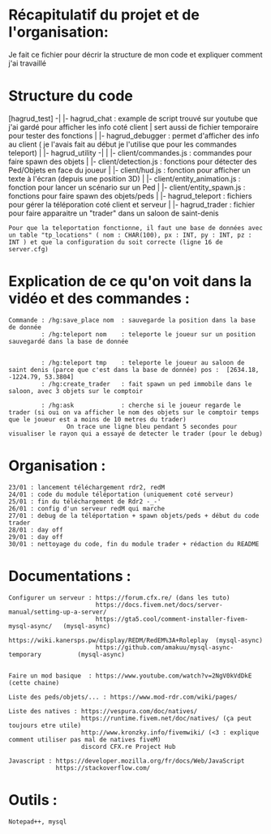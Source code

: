 # Récapitulatif du projet et de l'organisation:

Je fait ce fichier pour décrir la structure de mon code et expliquer comment j'ai travaillé


# Structure du code
 
[hagrud_test] -|
               |- hagrud_chat : example de script trouvé sur youtube que j'ai gardé pour afficher les info coté client
               |                sert aussi de fichier temporaire pour tester des fonctions
               |
               |- hagrud_debugger : permet d'afficher des info au client ( je l'avais fait au début je l'utilise que pour les commandes teleport)
               |
               |- hagrud_utility -|
               |                  |- client/commandes.js        : commandes pour faire spawn des objets 
               |                  |- client/detection.js        : fonctions pour détecter des Ped/Objets en face du joueur
               |                  |- client/hud.js              : fonction pour afficher un texte à l'écran (depuis une position 3D)
               |                  |- client/entity_animation.js : fonction pour lancer un scénario sur un Ped
               |                  |- client/entity_spawn.js     : fonctions pour faire spawn des objets/peds
               |
               |- hagrud_teleport : fichiers pour gérer la téléporation coté client et serveur
               |
               |- hagrud_trader : fichier pour faire apparaitre un "trader" dans un saloon de saint-denis
			   
	Pour que la teleportation fonctionne, il faut une base de données avec un table "tp_locations" ( nom : CHAR(100), px : INT, py : INT, pz : INT ) et que la configuration du soit correcte (ligne 16 de server.cfg)
			   	
# Explication de ce qu'on voit dans la vidéo et des commandes :
	
	Commande : /hg:save_place nom  : sauvegarde la position dans la base de donnée 
			 : /hg:teleport nom    : teleporte le joueur sur un position sauvegardé dans la base de donnée
			 
			 
			 : /hg:teleport tmp    : teleporte le joueur au saloon de saint denis (parce que c'est dans la base de donnée) pos :  [2634.18, -1224.79, 53.3804] 
			 : /hg:create_trader   : fait spawn un ped immobile dans le saloon, avec 3 objets sur le comptoir
			 
			 : /hg:ask             : cherche si le joueur regarde le trader (si oui on va afficher le nom des objets sur le comptoir temps que le joueur est a moins de 10 metres du trader)
					On trace une ligne bleu pendant 5 secondes pour visualiser le rayon qui a essayé de detecter le trader (pour le debug)
	
	
# Organisation :
 
	23/01 : lancement téléchargement rdr2, redM 
	24/01 : code du module téléportation (uniquement coté serveur)
	25/01 : fin du téléchargement de Rdr2 -_-'
	26/01 : config d'un serveur redM qui marche 
	27/01 : debug de la téléportation + spawn objets/peds + début du code trader
	28/01 : day off
	29/01 : day off
	30/01 : nettoyage du code, fin du module trader + rédaction du README
			   
# Documentations :
	Configurer un serveur : https://forum.cfx.re/ (dans les tuto)
	                        https://docs.fivem.net/docs/server-manual/setting-up-a-server/
	                        https://gta5.cool/comment-installer-fivem-mysql-async/   (mysql-async)
							https://wiki.kanersps.pw/display/REDM/RedEM%3A+Roleplay  (mysql-async)
							https://github.com/amakuu/mysql-async-temporary          (mysql-async)
							
							
	Faire un mod basique  : https://www.youtube.com/watch?v=2NgV0kVdDkE (cette chaine)
	
	Liste des peds/objets/... : https://www.mod-rdr.com/wiki/pages/
	
	Liste des natives : https://vespura.com/doc/natives/
	                    https://runtime.fivem.net/doc/natives/ (ça peut toujours etre utile)
						http://www.kronzky.info/fivemwiki/ (<3 : explique comment utiliser pas mal de natives fiveM)
						discord CFX.re Project Hub
						
	Javascript : https://developer.mozilla.org/fr/docs/Web/JavaScript
                 https://stackoverflow.com/
				 
 # Outils : 
 	Notepad++, mysql
